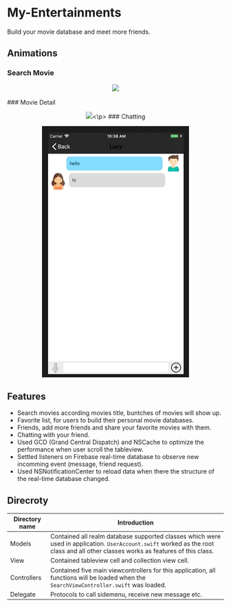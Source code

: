 # My-Entertainments
Build your movie database and meet more friends.

## Animations
### Search Movie
<p align="center"><img src="https://github.com/miracle0930/My-Entertainments/blob/master/Screenshots/movieSearchDemo.gif" /></p>
### Movie Detail
<p align="center"><img src="https://github.com/miracle0930/My-Entertainments/blob/master/Screenshots/movieDetailDemo.gif" /><\p>
### Chatting
<p align="center"><img src="https://github.com/miracle0930/My-Entertainments/blob/master/Screenshots/chattingDemo.gif" /></p>

## Features
- Search movies according movies title, buntches of movies will show up.
- Favorite list, for users to build their personal movie databases.
- Friends, add more friends and share your favorite movies with them.
- Chatting with your friend.
- Used GCD (Grand Central Dispatch) and NSCache to optimize the performance when user scroll the tableview.
- Settled listeners on Firebase real-time database to observe new incomming event (message, friend request).
- Used NSNotificationCenter to reload data when there the structure of the real-time database changed.

## Direcroty
Directory name | Introduction
---|---
Models | Contained all realm database supported classes which were used in application. `UserAccount.swift` worked as the root class and all other classes works as features of this class.
View | Contained tableview cell and collection view cell.
Controllers | Contained five main viewcontrollers for this application, all functions will be loaded when the `SearchViewController.swift` was loaded.
Delegate | Protocols to call sidemenu, receive new message etc.

